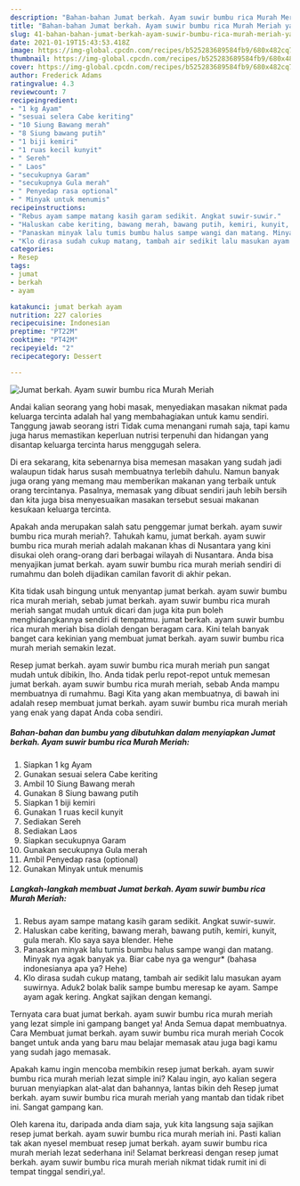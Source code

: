 ```yaml
---
description: "Bahan-bahan Jumat berkah. Ayam suwir bumbu rica Murah Meriah yang nikmat dan Mudah Dibuat"
title: "Bahan-bahan Jumat berkah. Ayam suwir bumbu rica Murah Meriah yang nikmat dan Mudah Dibuat"
slug: 41-bahan-bahan-jumat-berkah-ayam-suwir-bumbu-rica-murah-meriah-yang-nikmat-dan-mudah-dibuat
date: 2021-01-19T15:43:53.418Z
image: https://img-global.cpcdn.com/recipes/b525283689584fb9/680x482cq70/jumat-berkah-ayam-suwir-bumbu-rica-murah-meriah-foto-resep-utama.jpg
thumbnail: https://img-global.cpcdn.com/recipes/b525283689584fb9/680x482cq70/jumat-berkah-ayam-suwir-bumbu-rica-murah-meriah-foto-resep-utama.jpg
cover: https://img-global.cpcdn.com/recipes/b525283689584fb9/680x482cq70/jumat-berkah-ayam-suwir-bumbu-rica-murah-meriah-foto-resep-utama.jpg
author: Frederick Adams
ratingvalue: 4.3
reviewcount: 7
recipeingredient:
- "1 kg Ayam"
- "sesuai selera Cabe keriting"
- "10 Siung Bawang merah"
- "8 Siung bawang putih"
- "1 biji kemiri"
- "1 ruas kecil kunyit"
- " Sereh"
- " Laos"
- "secukupnya Garam"
- "secukupnya Gula merah"
- " Penyedap rasa optional"
- " Minyak untuk menumis"
recipeinstructions:
- "Rebus ayam sampe matang kasih garam sedikit. Angkat suwir-suwir."
- "Haluskan cabe keriting, bawang merah, bawang putih, kemiri, kunyit, gula merah. Klo saya saya blender. Hehe"
- "Panaskan minyak lalu tumis bumbu halus sampe wangi dan matang. Minyak nya agak banyak ya. Biar cabe nya ga wengur* (bahasa indonesianya apa ya? Hehe)"
- "Klo dirasa sudah cukup matang, tambah air sedikit lalu masukan ayam suwirnya. Aduk2 bolak balik sampe bumbu meresap ke ayam. Sampe ayam agak kering. Angkat sajikan dengan kemangi."
categories:
- Resep
tags:
- jumat
- berkah
- ayam

katakunci: jumat berkah ayam 
nutrition: 227 calories
recipecuisine: Indonesian
preptime: "PT22M"
cooktime: "PT42M"
recipeyield: "2"
recipecategory: Dessert

---
```



![Jumat berkah. Ayam suwir bumbu rica Murah Meriah](https://img-global.cpcdn.com/recipes/b525283689584fb9/680x482cq70/jumat-berkah-ayam-suwir-bumbu-rica-murah-meriah-foto-resep-utama.jpg)

Andai kalian seorang yang hobi masak, menyediakan masakan nikmat pada keluarga tercinta adalah hal yang membahagiakan untuk kamu sendiri. Tanggung jawab seorang istri Tidak cuma menangani rumah saja, tapi kamu juga harus memastikan keperluan nutrisi terpenuhi dan hidangan yang disantap keluarga tercinta harus menggugah selera.

Di era  sekarang, kita sebenarnya bisa memesan masakan yang sudah jadi walaupun tidak harus susah membuatnya terlebih dahulu. Namun banyak juga orang yang memang mau memberikan makanan yang terbaik untuk orang tercintanya. Pasalnya, memasak yang dibuat sendiri jauh lebih bersih dan kita juga bisa menyesuaikan masakan tersebut sesuai makanan kesukaan keluarga tercinta. 



Apakah anda merupakan salah satu penggemar jumat berkah. ayam suwir bumbu rica murah meriah?. Tahukah kamu, jumat berkah. ayam suwir bumbu rica murah meriah adalah makanan khas di Nusantara yang kini disukai oleh orang-orang dari berbagai wilayah di Nusantara. Anda bisa menyajikan jumat berkah. ayam suwir bumbu rica murah meriah sendiri di rumahmu dan boleh dijadikan camilan favorit di akhir pekan.

Kita tidak usah bingung untuk menyantap jumat berkah. ayam suwir bumbu rica murah meriah, sebab jumat berkah. ayam suwir bumbu rica murah meriah sangat mudah untuk dicari dan juga kita pun boleh menghidangkannya sendiri di tempatmu. jumat berkah. ayam suwir bumbu rica murah meriah bisa diolah dengan beragam cara. Kini telah banyak banget cara kekinian yang membuat jumat berkah. ayam suwir bumbu rica murah meriah semakin lezat.

Resep jumat berkah. ayam suwir bumbu rica murah meriah pun sangat mudah untuk dibikin, lho. Anda tidak perlu repot-repot untuk memesan jumat berkah. ayam suwir bumbu rica murah meriah, sebab Anda mampu membuatnya di rumahmu. Bagi Kita yang akan membuatnya, di bawah ini adalah resep membuat jumat berkah. ayam suwir bumbu rica murah meriah yang enak yang dapat Anda coba sendiri.

<!--inarticleads1-->

##### Bahan-bahan dan bumbu yang dibutuhkan dalam menyiapkan Jumat berkah. Ayam suwir bumbu rica Murah Meriah:

1. Siapkan 1 kg Ayam
1. Gunakan sesuai selera Cabe keriting
1. Ambil 10 Siung Bawang merah
1. Gunakan 8 Siung bawang putih
1. Siapkan 1 biji kemiri
1. Gunakan 1 ruas kecil kunyit
1. Sediakan  Sereh
1. Sediakan  Laos
1. Siapkan secukupnya Garam
1. Gunakan secukupnya Gula merah
1. Ambil  Penyedap rasa (optional)
1. Gunakan  Minyak untuk menumis




<!--inarticleads2-->

##### Langkah-langkah membuat Jumat berkah. Ayam suwir bumbu rica Murah Meriah:

1. Rebus ayam sampe matang kasih garam sedikit. Angkat suwir-suwir.
1. Haluskan cabe keriting, bawang merah, bawang putih, kemiri, kunyit, gula merah. Klo saya saya blender. Hehe
1. Panaskan minyak lalu tumis bumbu halus sampe wangi dan matang. Minyak nya agak banyak ya. Biar cabe nya ga wengur* (bahasa indonesianya apa ya? Hehe)
1. Klo dirasa sudah cukup matang, tambah air sedikit lalu masukan ayam suwirnya. Aduk2 bolak balik sampe bumbu meresap ke ayam. Sampe ayam agak kering. Angkat sajikan dengan kemangi.




Ternyata cara buat jumat berkah. ayam suwir bumbu rica murah meriah yang lezat simple ini gampang banget ya! Anda Semua dapat membuatnya. Cara Membuat jumat berkah. ayam suwir bumbu rica murah meriah Cocok banget untuk anda yang baru mau belajar memasak atau juga bagi kamu yang sudah jago memasak.

Apakah kamu ingin mencoba membikin resep jumat berkah. ayam suwir bumbu rica murah meriah lezat simple ini? Kalau ingin, ayo kalian segera buruan menyiapkan alat-alat dan bahannya, lantas bikin deh Resep jumat berkah. ayam suwir bumbu rica murah meriah yang mantab dan tidak ribet ini. Sangat gampang kan. 

Oleh karena itu, daripada anda diam saja, yuk kita langsung saja sajikan resep jumat berkah. ayam suwir bumbu rica murah meriah ini. Pasti kalian tak akan nyesel membuat resep jumat berkah. ayam suwir bumbu rica murah meriah lezat sederhana ini! Selamat berkreasi dengan resep jumat berkah. ayam suwir bumbu rica murah meriah nikmat tidak rumit ini di tempat tinggal sendiri,ya!.

